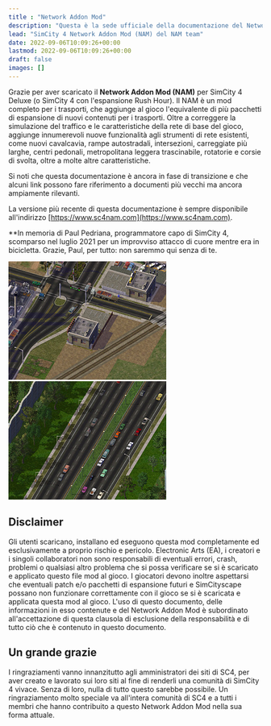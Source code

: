 ```yaml
---
title : "Network Addon Mod"
description: "Questa è la sede ufficiale della documentazione del Network Addon Mod."
lead: "SimCity 4 Network Addon Mod (NAM) del NAM team"
date: 2022-09-06T10:09:26+00:00
lastmod: 2022-09-06T10:09:26+00:00
draft: false
images: []
---
```


Grazie per aver scaricato il **Network Addon Mod (NAM)** per SimCity 4 Deluxe (o SimCity 4 con l'espansione Rush Hour). Il NAM è un mod completo per i trasporti, che aggiunge al gioco l'equivalente di più pacchetti di espansione di nuovi contenuti per i trasporti. Oltre a correggere la simulazione del traffico e le caratteristiche della rete di base del gioco, aggiunge innumerevoli nuove funzionalità agli strumenti di rete esistenti, come nuovi cavalcavia, rampe autostradali, intersezioni, carreggiate più larghe, centri pedonali, metropolitana leggera trascinabile, rotatorie e corsie di svolta, oltre a molte altre caratteristiche.

Si noti che questa documentazione è ancora in fase di transizione e che alcuni link possono fare riferimento a documenti più vecchi ma ancora ampiamente rilevanti.

La versione più recente di questa documentazione è sempre disponibile all'indirizzo [https://www.sc4nam.com](https://www.sc4nam.com).

**In memoria di Paul Pedriana, programmatore capo di SimCity 4, scomparso nel luglio 2021 per un improvviso attacco di cuore mentre era in bicicletta. Grazie, Paul, per tutto: non saremmo qui senza di te.

![](images/intro1.jpg)&nbsp;![](images/intro3.jpg)

## Disclaimer
Gli utenti scaricano, installano ed eseguono questa mod completamente ed esclusivamente a proprio rischio e pericolo. Electronic Arts (EA), i creatori e i singoli collaboratori non sono responsabili di eventuali errori, crash, problemi o qualsiasi altro problema che si possa verificare se si è scaricato e applicato questo file mod al gioco. I giocatori devono inoltre aspettarsi che eventuali patch e/o pacchetti di espansione futuri e SimCityscape possano non funzionare correttamente con il gioco se si è scaricata e applicata questa mod al gioco. L'uso di questo documento, delle informazioni in esso contenute e del Network Addon Mod è subordinato all'accettazione di questa clausola di esclusione della responsabilità e di tutto ciò che è contenuto in questo documento.

## Un grande grazie
I ringraziamenti vanno innanzitutto agli amministratori dei siti di SC4, per aver creato e lavorato sui loro siti al fine di renderli una comunità di SimCity 4 vivace. Senza di loro, nulla di tutto questo sarebbe possibile. Un ringraziamento molto speciale va all'intera comunità di SC4 e a tutti i membri che hanno contribuito a questo Network Addon Mod nella sua forma attuale.